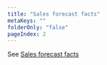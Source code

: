 ```yaml
---
title: "Sales forecast facts"
metaKeys: ""
folderOnly: "false"
pageIndex: 2
---
```


See [Sales forecast facts](../../data-management/source-fact-data/sales-forecast-facts.md)
